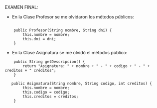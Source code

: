 EXAMEN FINAL:

- En la Clase Profesor se me olvidaron los métodos públicos: 

```text

    public Profesor(String nombre, String dni) {
        this.nombre = nombre;
        this.dni = dni;
    }
```


- En la Clase Asignatura se me olvidó el métodos público: 

```text
    public String getDescripcion() {
        return "Asignatura: " + nombre + " - " + codigo + " - " + creditos + " créditos";
    }
```
```text
   public Asignatura(String nombre, String codigo, int creditos) {
        this.nombre = nombre;
        this.codigo = codigo;
        this.creditos = creditos;
    }
```